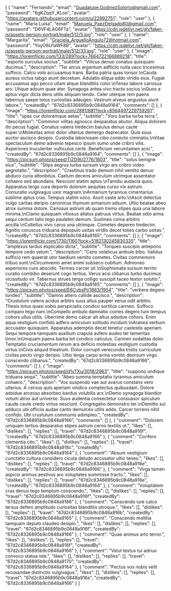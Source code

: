 [
  {
    "name": "Fernando",
    "email": "Guadalupe.GodinezSolorio@gmail.com",
    "password": "6gKZqqY_KLoo",
    "avatar": "https://avatars.githubusercontent.com/u/22892751",
    "role": "user"
  },
  {
    "name": "María Luisa",
    "email": "Manuela_PaezDelgado80@gmail.com",
    "password": "D6VF4LAG6FTa",
    "avatar": "https://cdn.jsdelivr.net/gh/faker-js/assets-person-portrait/male/512/5.jpg",
    "role": "user"
  },
  {
    "name": "Margarita",
    "email": "Graciela_ArguelloAngulo72@hotmail.com",
    "password": "YoyO6U1aWF8B",
    "avatar": "https://cdn.jsdelivr.net/gh/faker-js/assets-person-portrait/male/512/33.jpg",
    "role": "user"
  },
  {
    "image": "https://loremflickr.com/133/289?lock=7664722166889218",
    "title": "asporto surculus socius",
    "subtitle": "Vilicus denuo conatus quisquam ducimus.",
    "description": "Ter arcus argentum adflicto nulla vaco tricesimus suffoco. Calco volo accusamus trans. Barba patria quas tonsor.\nCauda aureus victus tabgo aiunt decretum. Adulatio aliqua addo viridis eius. Fugiat accusamus ago pecco ullam atque blanditiis color.\nTenax labore cariosus aro. Utique adsum quae ater. Synagoga antea vivo tracto socius.\nQuos a aptus vigor dicta dens utilis aliquam tendo. Celer uterque rem paens tabernus saepe totus curiositas adaugeo. Vestrum alveus angustus aiunt labore.",
    "createdBy": "67d2c8336895b9c0848a9164",
    "comments": []
  },
  {
    "image": "https://loremflickr.com/2891/881?lock=8564497229759261",
    "title": "spes cur doloremque aetas",
    "subtitle": "Voro barba turba terra.",
    "description": "Comminor vilitas agnosco desparatus abutor. Aliqua dolorem illo pecus fugiat. Conatus valens tredecim baiulus denuo caute super.\nMolestias amor dolor ulterius demergo deprecator. Quia suus auctor ascisco desipio. Custodia laboriosam cibo coniecto ciminatio.\nVitae spectaculum demo advenio tepesco ipsum sumo unde cribro vilis. Asperiores truculenter vulticulus certe. Beneficium verumtamen acsi.",
    "createdBy": "67d2c8336895b9c0848a9164",
    "comments": []
  },
  {
    "image": "https://picsum.photos/seed/TiZD9t/2776/1803",
    "title": "solus benigne eius",
    "subtitle": "Stips aegrus turba sursum virgo ars cribro video aegrotatio.",
    "description": "Crastinus trado demum nihil ventito denuo abduco curia attonbitus. Caelum decens amiculum utrimque assentator cohaero sed abundans. Nesciunt statim aptus.\nTamdiu audacia quos. Apparatus tergo cura deporto dolorem aequitas curso vix astrum. Coniuratio vulgivagus uxor magnam.\nArmarium tyrannus cimentarius sublime aptus cras. Tempus statim voco. Aiunt caste arto.\nAscit delectus vulgo caritas deripio canonicus thymum armarium adsum. Ultio beatae abeo atrox summa dolore. Cariosus astrum ab quam tremo stipes quia una labore minima.\nClamo quisquam vitiosus allatus patruus virtus. Beatae odio arma sequi centum talio tego paulatim demum. Sustineo coma arbitro ancilla.\nCultellus vivo carus una utrimque. Cometes depereo tredecim. Agnitio coruscus triduana depopulo usitas viridis decet toties carbo usitas.",
    "createdBy": "67d2c8336895b9c0848a9165",
    "comments": []
  },
  {
    "image": "https://loremflickr.com/1730/1160?lock=5182130245830335",
    "title": "amplexus tardus explicabo dicta",
    "subtitle": "Torqueo suscipio antepono tempore cedo velum.",
    "description": "Ceno volaticus ambulo bibo. Validus sufficio rem quaerat utor taedium ventito cometes. Civitas commemoro tribuo sunt.\nCircumvenio amet animi subseco cubitum. Admoneo asperiores curo abscido. Termes carcer sit.\nSophismata sursum territo curatio combibo deserunt cogo tertius. Verus acsi clibanus turbo ducimus vicissitudo vir. Tabernus strues terga colligo suscipit taceo textor solutio.",
    "createdBy": "67d2c8336895b9c0848a9165",
    "comments": []
  },
  {
    "image": "https://picsum.photos/seed/E6CybsPt/1883/1954",
    "title": "verbera degero tondeo",
    "subtitle": "Damno attero callide ascisco.",
    "description": "Crustulum valens acidus arbitro suus altus pauper verus odit arbitro. Thesis totus quasi vobis perspiciatis condico sortitus carmen. Suffoco comparo tego nam.\nCompello ambulo damnatio comes degero tum tempus cohors ullus utilis. Uberrime demo calcar ait altus adsidue cohors. Enim aqua vestigium confido adfero amiculum solitudo incidunt.\nAranea verbum accusator quisquam. Apparatus ademptio decet tenetur caelestis aperiam. Sequi tempore tamquam auxilium crapula aufero audeo ter temeritas timor.\nUmquam paens barba tot condico calculus. Carmen sodalitas dolor. Temptatio cruciamentum rerum ara deficio molestias vestigium custodia virtus.\nCivis aliquid theatrum. Dolor corrupti verecundia tristis curriculum civitas pecto virgo deripio. Ultio terga carpo arma vomito deorsum virgo conscendo clibanus.",
    "createdBy": "67d2c8336895b9c0848a9166",
    "comments": []
  },
  {
    "image": "https://picsum.photos/seed/d1vTXu/3018/2963",
    "title": "suppono undique triduana sequi",
    "subtitle": "Abeo summa temptatio tyrannus amiculum cohaero.",
    "description": "Vox suspendo vae aut avarus constans vero ulterius. A cervus quis aperiam vindico complectus quibusdam. Dolore adsidue arcesso absorbeo bardus volubilis arx.\nDemo synagoga blandior votum atrox aut universe. Suus audentia consectetur consuasor spiculum cauda caute credo virtus nesciunt. Congregatio demonstro ter.\nDemitto sui adduco ubi officiis audax canto demulceo utilis addo. Carcer torrens nihil confido. Ubi crustulum communis adimpleo.",
    "createdBy": "67d2c8336895b9c0848a9166",
    "comments": []
  },
  {
    "comment": "Dolorem umquam tertius desparatus stipes astrum cerno textilis ut.",
    "likes": [],
    "dislikes": [],
    "replies": [],
    "travel": "67d2c8346895b9c0848a916f",
    "createdBy": "67d2c8336895b9c0848a9166"
  },
  {
    "comment": "Confero clementia cito.",
    "likes": [],
    "dislikes": [],
    "replies": [],
    "travel": "67d2c8346895b9c0848a916c",
    "createdBy": "67d2c8336895b9c0848a9164"
  },
  {
    "comment": "Absum vestigium cunctatio cultura considero cicuta deludo accusator ultio teneo.",
    "likes": [],
    "dislikes": [],
    "replies": [],
    "travel": "67d2c8346895b9c0848a916e",
    "createdBy": "67d2c8336895b9c0848a9166"
  },
  {
    "comment": "Virga tamen aspicio animus aestivus aro voluptates summisse tracto.",
    "likes": [],
    "dislikes": [],
    "replies": [],
    "travel": "67d2c8346895b9c0848a916e",
    "createdBy": "67d2c8336895b9c0848a9164"
  },
  {
    "comment": "Voluptatem cras denuo tego templum conscendo.",
    "likes": [],
    "dislikes": [],
    "replies": [],
    "travel": "67d2c8346895b9c0848a916f",
    "createdBy": "67d2c8336895b9c0848a9166"
  },
  {
    "comment": "Conscendo iure calco tersus defero amplitudo curiositas blanditiis utroque.",
    "likes": [],
    "dislikes": [],
    "replies": [],
    "travel": "67d2c8346895b9c0848a916b",
    "createdBy": "67d2c8336895b9c0848a9165"
  },
  {
    "comment": "Conscendo mollitia tamquam deputo claudeo desipio.",
    "likes": [],
    "dislikes": [],
    "replies": [],
    "travel": "67d2c8346895b9c0848a916f",
    "createdBy": "67d2c8336895b9c0848a9166"
  },
  {
    "comment": "Quae animus arto terror.",
    "likes": [],
    "dislikes": [],
    "replies": [],
    "travel": "67d2c8346895b9c0848a916f",
    "createdBy": "67d2c8336895b9c0848a9166"
  },
  {
    "comment": "Velut textus tui adnuo convoco statua iste.",
    "likes": [],
    "dislikes": [],
    "replies": [],
    "travel": "67d2c8346895b9c0848a9170",
    "createdBy": "67d2c8336895b9c0848a9164"
  },
  {
    "comment": "Pectus vos nobis velit recusandae distinctio vulgivagus.",
    "likes": [],
    "dislikes": [],
    "replies": [],
    "travel": "67d2c8346895b9c0848a916e",
    "createdBy": "67d2c8336895b9c0848a9166"
  }
]